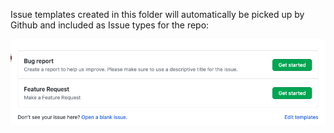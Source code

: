 Issue templates created in this folder will automatically be picked up by Github and included as Issue types for the repo:

![](delete-me.png)